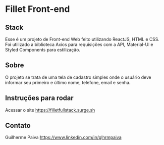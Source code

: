 # **Fillet Front-end**

## Stack
Esse é um projeto de Front-end Web feito utilizando ReactJS, HTML e CSS. Foi utilizado a biblioteca Axios para requisições com a API, Material-UI e Styled Components para estilização.

## Sobre
O projeto se trata de uma tela de cadastro simples onde o usuário deve informar seu primeiro e último nome, telefone, email e senha. 

## Instruções para rodar
Acessar o site https://filletfullstack.surge.sh

## Contato
Guilherme Paiva
https://www.linkedin.com/in/glhrmpaiva

